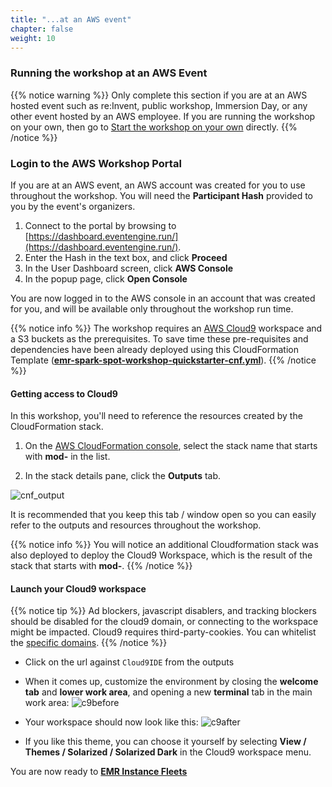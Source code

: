 ```yaml
---
title: "...at an AWS event"
chapter: false
weight: 10
---
```


### Running the workshop at an AWS Event

{{% notice warning %}}
Only complete this section if you are at an AWS hosted event such as re:Invent, public workshop, Immersion Day, or any other event hosted by an AWS employee. If you are running the workshop on your own, then go to [Start the workshop on your own](/running_spark_apps_with_emr_on_spot_instances/self_paced.html) directly.
{{% /notice %}}

### Login to the AWS Workshop Portal

If you are at an AWS event, an AWS account was created for you to use throughout the workshop. You will need the **Participant Hash** provided to you by the event's organizers.

1. Connect to the portal by browsing to [https://dashboard.eventengine.run/](https://dashboard.eventengine.run/).
2. Enter the Hash in the text box, and click **Proceed** 
3. In the User Dashboard screen, click **AWS Console** 
4. In the popup page, click **Open Console** 

You are now logged in to the AWS console in an account that was created for you, and will be available only throughout the workshop run time.

{{% notice info %}}
 The workshop requires an [AWS Cloud9](https://console.aws.amazon.com/cloud9) workspace and a S3 buckets as the prerequisites. To save time these pre-requisites and dependencies have been already deployed using this CloudFormation Template (**[emr-spark-spot-workshop-quickstarter-cnf.yml](https://raw.githubusercontent.com/awslabs/ec2-spot-workshops/master/workshops/running_spark_apps_with_emr_on_spot_instances/emr-spark-spot-workshop-quickstarter-cnf.yml)**).
{{% /notice %}}

#### Getting access to Cloud9  

In this workshop, you'll need to reference the resources created by the CloudFormation stack.

1. On the [AWS CloudFormation console](https://console.aws.amazon.com/cloudformation), select the stack name that starts with **mod-** in the list.

2. In the stack details pane, click the **Outputs** tab.

![cnf_output](/images/running-emr-spark-apps-on-spot/cnf_output.png)

It is recommended that you keep this tab / window open so you can easily refer to the outputs and resources throughout the workshop.

{{% notice info %}}
You will notice an additional Cloudformation stack was also deployed to deploy the Cloud9 Workspace, which is the result of the stack that starts with **mod-**.
{{% /notice %}}

#### Launch your Cloud9 workspace

{{% notice tip %}}
Ad blockers, javascript disablers, and tracking blockers should be disabled for
the cloud9 domain, or connecting to the workspace might be impacted.
Cloud9 requires third-party-cookies. You can whitelist the [specific domains]( https://docs.aws.amazon.com/cloud9/latest/user-guide/troubleshooting.html#troubleshooting-env-loading).
{{% /notice %}}

- Click on the url against `Cloud9IDE` from the outputs
- When it comes up, customize the environment by closing the **welcome tab** and **lower work area**, and opening a new **terminal** tab in the main work area:
![c9before](/images/running-emr-spark-apps-on-spot/c9before.png)

- Your workspace should now look like this:
![c9after](/images/running-emr-spark-apps-on-spot/c9after.png)

- If you like this theme, you can choose it yourself by selecting **View / Themes / Solarized / Solarized Dark**
in the Cloud9 workspace menu.

You are now ready to **[EMR Instance Fleets](/running_spark_apps_with_emr_on_spot_instances/emr_instance_fleets.html)**

